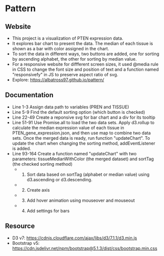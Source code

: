 # Pattern
## Website
* This project is a visualization of PTEN expression data. 
* It explores bar chart to present the data. The median of each tissue is shown as a bar with color assigned in the chart. 
* To sort the data in different ways, two buttons are added, one for sorting by ascending alphabet, the other for sorting by median value.
* For a responsive website for diffferent screen sizes, it used @media rule in CSS to change the font size and position of text and a function named "responsivefy" in JS to preserve aspect ratio of svg.  
* Explore: https://albatross97.github.io/pattern/

## Documentation
* Line 1-3 Assign data path to variables (PREN and TISSUE)
* Line 5-9 Find the default sorting option (which button is checked)
* Line 22-49 Create a reponsive svg for bar chart and a div for its tooltip 
* Line 51-91 Use Promise.all to load the two data sets. Apply d3.rollup to calculate the median expression value of each tissue in PTEN_gene_expression.json, and then use map to combine two data sets. Once the merged data is ready, run function "updateChart". To update the chart when changing the sorting method, addEventListener is added.
* Line 93-164 Create a function named "updateChart" with two parameters: tissueMedianWithColor (the merged dataset) and sortTag (the checked sorting method)
  - 1. Sort data based on sortTag (alphabet or median value) using d3.ascending or d3.descending.
  - 2. Create axis
  - 3. Add hover animation using mouseover and mouseout
  - 4. Add settings for bars

## Resource
* D3 v7: https://cdnjs.cloudflare.com/ajax/libs/d3/7.1.1/d3.min.js
* Bootstrap v5: https://cdn.jsdelivr.net/npm/bootstrap@5.1.3/dist/css/bootstrap.min.css

